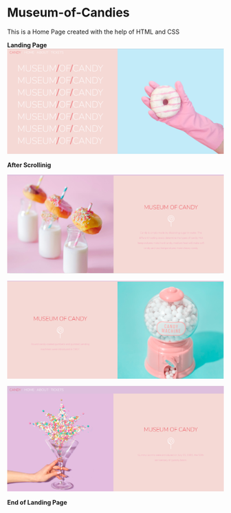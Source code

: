 # Museum-of-Candies
This is a Home Page created with the help of HTML and CSS

<b>Landing Page</b>
<img src="Snaps/Capture1.PNG">

<b>After Scrollinig</b>
<p>
<img src="Snaps/Capture2.PNG"></p>
<p>
<img src="Snaps/Capture3.PNG"></p>
<p>
<img src="Snaps/Capture4.PNG"></p>
<b>End of Landing Page</b>
